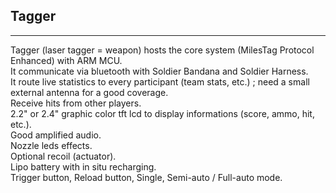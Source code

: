 ## Tagger ##
----------
Tagger (laser tagger = weapon) hosts the core system (MilesTag Protocol Enhanced) with ARM MCU.  
It communicate via bluetooth with Soldier Bandana and Soldier Harness.  
It route live statistics to every participant (team stats, etc.) ; need a small external antenna for a good coverage.  
Receive hits from other players.  
2.2" or 2.4" graphic color tft lcd to display informations (score, ammo, hit, etc.).  
Good amplified audio.  
Nozzle leds effects.  
Optional recoil (actuator).  
Lipo battery with in situ recharging.  
Trigger button, Reload button, Single, Semi-auto / Full-auto mode.  



